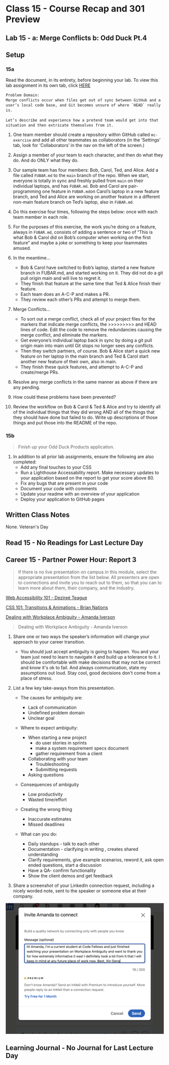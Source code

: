 # Class 15 - Course Recap and 301 Preview

## Lab 15 - a: Merge Conflicts b: Odd Duck Pt.4

## Setup

### 15a 

Read the document, in its entirety, before beginning your lab. To view this lab assignment in its own tab, click [HERE](https://codefellows.github.io/code-201-guide/curriculum/class-15/lab-a/)

    Problem Domain: 
    Merge conflicts occur when files get out of sync between GitHub and a user’s local code base, and Git becomes unsure of where `HEAD` really is.

    Let’s describe and experience how a pretend team would get into that situation and then extricate themselves from it.

1. One team member should create a repository within GitHub called `mc-exercise` and add all other teammates as collaborators (in the ‘Settings’ tab, look for ‘Collaborators’ in the nav on the left of the screen.)

2. Assign a member of your team to each character, and then do what they do. And do ONLY what they do.

3. Our sample team has four members: Bob, Carol, Ted, and Alice. Add a file called `FUBAR.md` to the `main` branch of the repo. When we start, everyone is totally in sync and freshly pulled from `main` on their individual laptops, and has `FUBAR.md`. Bob and Carol are pair-programming one feature in `FUBAR.md`on Carol’s laptop in a new feature branch, and Ted and Alice are working on another feature in a different non-main feature branch on Ted’s laptop, also in `FUBAR.md`.

4. Do this exercise four times, following the steps below: once with each team member in each role.

5. For the purposes of this exercise, the work you’re doing on a feature, always in `FUBAR.md`, consists of adding a sentence or two of “This is what Bob & Carol did on Bob’s computer when working on the first feature” and maybe a joke or something to keep your teammates amused.
6. In the meantime…
    - Bob & Carol have switched to Bob’s laptop, started a new feature branch in FUBAR.md, and started working on it. They did not do a git pull origin main and will live to regret it.
    - They finish that feature at the same time that Ted & Alice finish their feature.
    - Each team does an A-C-P and makes a PR.
    - They review each other’s PRs and attempt to merge them.

7. Merge Conflicts…
    - To sort out a merge conflict, check all of your project files for the markers that indicate merge conflicts, the >>>>>>>>> and HEAD lines of code. Edit the code to remove the redundancies causing the merge conflict, and eliminate the markers.
    - Get everyone’s individual laptop back in sync by doing a git pull origin main into main until Git stops no longer sees any conflicts.
    - Then they switch partners, of course. Bob & Alice start a quick new feature on her laptop in the main branch and Ted & Carol start another new feature of their own, also in main.
    - They finish these quick features, and attempt to A-C-P and create/merge PRs.

8. Resolve any merge conflicts in the same manner as above if there are any pending.

9. How could these problems have been prevented?

10. Review the workflow on Bob & Carol & Ted & Alice and try to identify all of the individual things that they did wrong AND all of the things that they should have done but failed to do. Write up descriptions of those things and put those into the README of the repo.

### 15b

> Finish up your Odd Duck Products application.

1. In addition to all prior lab assignments, ensure the following are also completed:
    - Add any final touches to your CSS
    - Run a Lighthouse Accessability report. Make necessary updates to your application based on the report to get your score above 80.
    - Fix any bugs that are present in your code
    - Document your code with comments
    - Update your readme with an overview of your application
    - Deploy your application to GitHub pages

## Written Class Notes

None. Veteran's Day

## Read 15 - No Readings for Last Lecture Day

## Career 15 - Partner Power Hour: Report 3

> If there is no live presentation on campus in this module, select the appropriate presentation from the list below. All presenters are open to connections and invite you to reach out to them, so that you can to learn more about them, their company, and the industry.

[Web Accessibility 101 - Dezireé Teague](https://www.youtube.com/watch?v=JW0K87kaDng)

[CSS 101: Transitions & Animations - Brian Nations](https://www.youtube.com/watch?v=sqc-5AFKwxM)

[Dealing with Workplace Ambiguity - Amanda Iverson](https://www.youtube.com/watch?v=mndjhcnChGI)

> Dealing with Workplace Ambiguity - Amanda Iverson

1. Share one or two ways the speaker’s information will change your approach to your career transition.
    - You should just accept ambiguity is going to happen. You and your team just need to learn to navigate it and build up a tolerance to it. I should be comfortable with make decisions that may not be correct and know it's ok to fail. And always communication, state my assumptions out loud. Stay cool, good decisions don't come from a place of stress.

2. List a few key take-aways from this presentation.
    - The causes for ambiguity are:
      - Lack of communication
      - Undefined problem domain
      - Unclear goal

    - Where to expect ambiguity:
      - When starting a new project
        - do user stories in sprints
        - make a system requirement specs document
        - gather requirement from a client 
      - Collaborating with your team
          - Troubleshooting
          - Submitting requests
      - Asking questions 

    - Consequences of ambiguity
      - Low productivity
      - Wasted time/effort
    - Creating the wrong thing
      - Inaccurate estimates 
      - Missed deadlines 

    - What can you do:
      - Daily standups - talk to each other
      - Documentation - clarifying in writing , creates shared understanding
      - Clarify requirements, give example scenarios, reword it, ask open ended questions, start a discussion
      - Have a QA- confirm functionality 
      - Show the client demos and get feedback

3. Share a screenshot of your LinkedIn connection request, including a nicely worded note, sent to the speaker or someone else at their company.

![Amanda Iverson's Linkedin Connection Message](img/amanda-iverson.png)

## Learning Journal - No Journal for Last Lecture Day